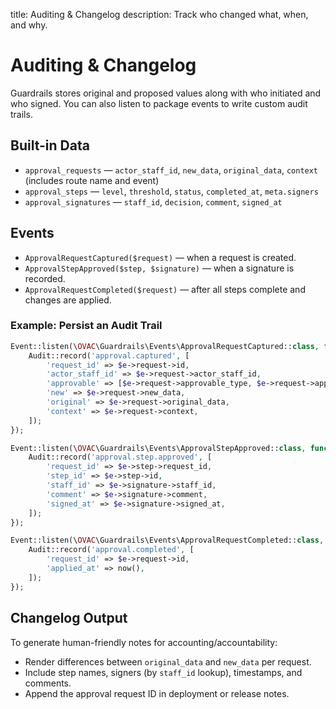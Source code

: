 title: Auditing & Changelog
description: Track who changed what, when, and why.

# Auditing & Changelog

Guardrails stores original and proposed values along with who initiated and who signed. You can also listen to package events to write custom audit trails.

## Built-in Data

- `approval_requests` — `actor_staff_id`, `new_data`, `original_data`, `context` (includes route name and event)
- `approval_steps` — `level`, `threshold`, `status`, `completed_at`, `meta.signers`
- `approval_signatures` — `staff_id`, `decision`, `comment`, `signed_at`

## Events

- `ApprovalRequestCaptured($request)` — when a request is created.
- `ApprovalStepApproved($step, $signature)` — when a signature is recorded.
- `ApprovalRequestCompleted($request)` — after all steps complete and changes are applied.

### Example: Persist an Audit Trail

```php
Event::listen(\OVAC\Guardrails\Events\ApprovalRequestCaptured::class, function ($e) {
    Audit::record('approval.captured', [
        'request_id' => $e->request->id,
        'actor_staff_id' => $e->request->actor_staff_id,
        'approvable' => [$e->request->approvable_type, $e->request->approvable_id],
        'new' => $e->request->new_data,
        'original' => $e->request->original_data,
        'context' => $e->request->context,
    ]);
});

Event::listen(\OVAC\Guardrails\Events\ApprovalStepApproved::class, function ($e) {
    Audit::record('approval.step.approved', [
        'request_id' => $e->step->request_id,
        'step_id' => $e->step->id,
        'staff_id' => $e->signature->staff_id,
        'comment' => $e->signature->comment,
        'signed_at' => $e->signature->signed_at,
    ]);
});

Event::listen(\OVAC\Guardrails\Events\ApprovalRequestCompleted::class, function ($e) {
    Audit::record('approval.completed', [
        'request_id' => $e->request->id,
        'applied_at' => now(),
    ]);
});
```

## Changelog Output

To generate human-friendly notes for accounting/accountability:

- Render differences between `original_data` and `new_data` per request.
- Include step names, signers (by `staff_id` lookup), timestamps, and comments.
- Append the approval request ID in deployment or release notes.

